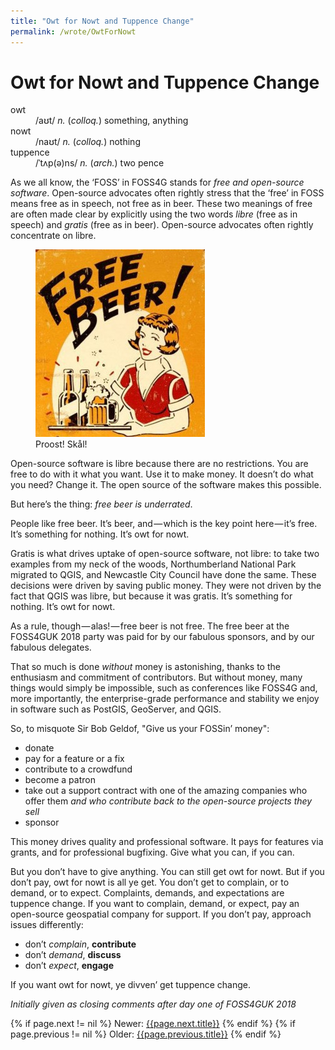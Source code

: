 ```yaml
---
title: "Owt for Nowt and Tuppence Change"
permalink: /wrote/OwtForNowt
---
```

# Owt for Nowt and Tuppence Change 

<dl>
    <dt>owt</dt><dd>/aʊt/ <em>n.</em> (<em>colloq.</em>) something, anything</dd>
    <dt>nowt</dt><dd>/naʊt/ <em>n.</em> (<em>colloq.</em>) nothing</dd>
    <dt>tuppence</dt><dd>/ˈtʌp(ə)ns/ <em>n.</em> (<em>arch.</em>) two pence</dd>
</dl>

As we all know, the ‘FOSS’ in FOSS4G stands for *free and open-source 
software*. Open-source advocates often rightly stress that the ‘free’ in FOSS 
means free as in speech, not free as in beer. These two meanings of free are 
often made clear by explicitly using the two words *libre* (free as in speech) 
and *gratis* (free as in beer). Open-source advocates often rightly 
concentrate on libre.

<figure class="floatright">
<img src="/assets/pics/freebeer.jpg" alt="Free beer!" />
<figcaption>Proost! Skål!</figcaption>
</figure>

Open-source software is libre because there are no restrictions. You are free 
to do with it what you want. Use it to make money. It doesn’t do what you 
need? Change it. The open source of the software makes this possible.

But here’s the thing: *free beer is underrated*.

People like free beer. It’s beer, and — which is the key point here — it’s 
free. It’s something for nothing. It’s owt for nowt.

Gratis is what drives uptake of open-source software, not libre: to take two 
examples from my neck of the woods, Northumberland National Park migrated to 
QGIS, and Newcastle City Council have done the same. These decisions were 
driven by saving public money. They were not driven by the fact that QGIS was 
libre, but because it was gratis. It’s something for nothing. It’s owt for 
nowt.

As a rule, though — alas! — free beer is not free. The free beer at the 
FOSS4GUK 2018 party was paid for by our fabulous sponsors, and by our fabulous 
delegates.

That so much is done *without* money is astonishing, thanks to the enthusiasm 
and commitment of contributors. But without money, many things would simply be 
impossible, such as conferences like FOSS4G and, more importantly, the 
enterprise-grade performance and stability we enjoy in software such as 
PostGIS, GeoServer, and QGIS.

So, to misquote Sir Bob Geldof, "Give us your FOSSin’ money":

- donate
- pay for a feature or a fix
- contribute to a crowdfund
- become a patron
- take out a support contract with one of the amazing companies who offer them 
*and who contribute back to the open-source projects they sell*
- sponsor

This money drives quality and professional software. It pays for features via 
grants, and for professional bugfixing. Give what you can, if you can.

But you don’t have to give anything. You can still get owt for nowt. But if 
you don’t pay, owt for nowt is all ye get. You don’t get to complain, or to 
demand, or to expect. Complaints, demands, and expectations are tuppence 
change. If you want to complain, demand, or expect, pay an open-source 
geospatial company for support. If you don’t pay, approach issues differently:

- don’t *complain*, **contribute**
- don’t *demand*, **discuss**
- don’t *expect*, **engage**

If you want owt for nowt, ye divven’ get tuppence change.

<p style="text-indent: 0;"><em>Initially given as closing comments after day 
one of FOSS4GUK 2018</em></p>

{% if page.next != nil %}
Newer: <a href="{{page.next.url}}">{{page.next.title}}</a>
{% endif %}
{% if page.previous != nil %}
Older: <a href="{{page.previous.url}}">{{page.previous.title}}</a>
{% endif %}
